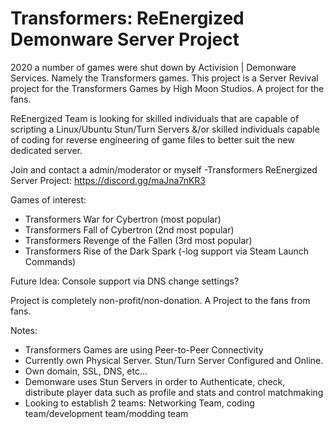 # Transformers: ReEnergized Demonware Server Project
2020 a number of games were shut down by Activision | Demonware Services.  Namely the Transformers games.  This project is a Server Revival project for the Transformers Games by High Moon Studios.  A project for the fans.  

ReEnergized Team is looking for skilled individuals that are capable of scripting a Linux/Ubuntu Stun/Turn Servers &/or skilled individuals capable of coding for reverse engineering of game files to better suit the new dedicated server.

Join and contact a admin/moderator or myself
-Transformers ReEnergized Server Project: https://discord.gg/maJna7nKR3

Games of interest:
- Transformers War for Cybertron (most popular)
- Transformers Fall of Cybertron (2nd most popular)
- Transformers Revenge of the Fallen (3rd most popular)
- Transformers Rise of the Dark Spark (-log support via Steam Launch Commands)

Future Idea: Console support via DNS change settings?

Project is completely non-profit/non-donation.  A Project to the fans from fans.

Notes: 
- Transformers Games are using Peer-to-Peer Connectivity
- Currently own Physical Server. Stun/Turn Server Configured and Online.
- Own domain, SSL, DNS, etc...
- Demonware uses Stun Servers in order to Authenticate, check, distribute player data such as profile and stats and control matchmaking
- Looking to establish 2 teams: Networking Team, coding team/development team/modding team
